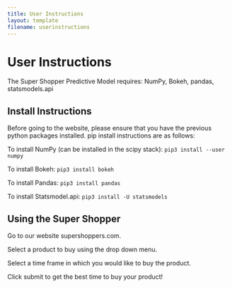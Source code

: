 ```yaml
---
title: User Instructions
layout: template
filename: userinstructions
--- 
```


# User Instructions
The Super Shopper Predictive Model requires:
NumPy, Bokeh, pandas, statsmodels.api

## Install Instructions
Before going to the website, please ensure that you have the previous python packages installed. 
pip install instructions are as follows:

To install NumPy (can be installed in the scipy stack): `pip3 install --user numpy`

To install Bokeh: `pip3 install bokeh`

To install Pandas: `pip3 install pandas`

To install Statsmodel.api: `pip3 install -U statsmodels`

## Using the Super Shopper
Go to our website supershoppers.com.

Select a product to buy using the drop down menu.

Select a time frame in which you would like to buy the product.

Click submit to get the best time to buy your product!




